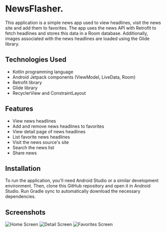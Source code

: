 # NewsFlasher.

This application is a simple news app used to view headlines, visit the news site and add them to favorites. The app uses the news API with Retrofit to fetch headlines and stores this data in a Room database. Additionally, images associated with the news headlines are loaded using the Glide library.

## Technologies Used

- Kotlin programming language
- Android Jetpack components (ViewModel, LiveData, Room)
- Retrofit library
- Glide library
- RecyclerView and ConstraintLayout

## Features

- View news headlines
- Add and remove news headlines to favorites
- View detail page of news headlines
- List favorite news headlines
- Visit the news source's site
- Search the news list
- Share news

## Installation

To run the application, you'll need Android Studio or a similar development environment. Then, clone this GitHub repository and open it in Android Studio. Run Gradle sync to automatically download the necessary dependencies.

## Screenshots

![Home Screen](screenshots/home_screen.png)
![Detail Screen](screenshots/detail_screen.png)
![Favorites Screen](screenshots/favorites_screen.png)


